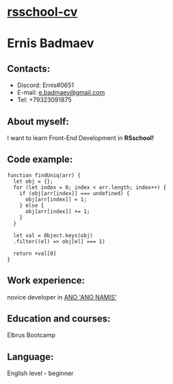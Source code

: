 # [rsschool-cv](https://ErnisBadmae.github.io/rsschool-cv/cv)

# Ernis Badmaev

## Contacts:

-   Discord: Ernis#0651
-   E-mail: e.badmaev@gmail.com
-   Tel: +79323091875

## About myself:

I want to learn Front-End Development in **RSschool!**

## Code example:

```
function findUniq(arr) {
  let obj = {};
  for (let index = 0; index < arr.length; index++) {
    if (obj[arr[index]] === undefined) {
      obj[arr[index]] = 1;
    } else {
      obj[arr[index]] += 1;
    }
  }

  let val = Object.keys(obj)
  .filter((el) => obj[el] === 1)

  return +val[0]
}
```

## Work experience:

novice developer in [ANO 'ANO NAMIS'](https://namis.com/)

## Education and courses:

Elbrus Bootcamp

## Language:

English level - beginner
